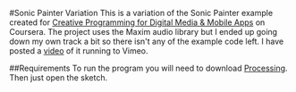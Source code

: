 #Sonic Painter Variation
This is a variation of the Sonic Painter example created for [Creative Programming for Digital Media & Mobile Apps](https://class.coursera.org/digitalmedia-002) on Coursera. The project uses the Maxim audio library but I ended up going down my own track a bit so there isn't any of the example code left.  I have posted a [video](https://vimeo.com/100040747) of it running to Vimeo.

##Requirements
To run the program you will need to download [Processing](http://www.processing.org).  Then just open the sketch.
